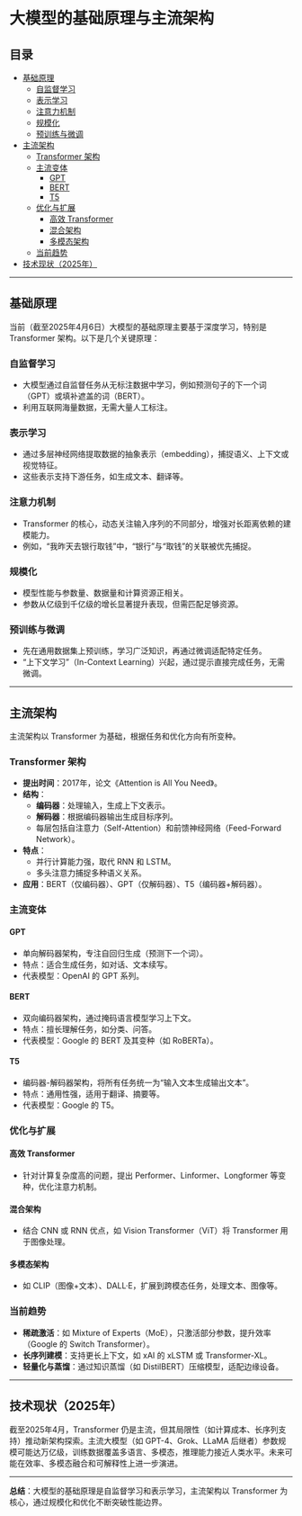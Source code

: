 # 大模型的基础原理与主流架构

## 目录
- [基础原理](#基础原理)
  - [自监督学习](#自监督学习)
  - [表示学习](#表示学习)
  - [注意力机制](#注意力机制)
  - [规模化](#规模化)
  - [预训练与微调](#预训练与微调)
- [主流架构](#主流架构)
  - [Transformer 架构](#transformer-架构)
  - [主流变体](#主流变体)
    - [GPT](#gpt)
    - [BERT](#bert)
    - [T5](#t5)
  - [优化与扩展](#优化与扩展)
    - [高效 Transformer](#高效-transformer)
    - [混合架构](#混合架构)
    - [多模态架构](#多模态架构)
  - [当前趋势](#当前趋势)
- [技术现状（2025年）](#技术现状2025年)

---

## 基础原理

当前（截至2025年4月6日）大模型的基础原理主要基于深度学习，特别是 Transformer 架构。以下是几个关键原理：

### 自监督学习
- 大模型通过自监督任务从无标注数据中学习，例如预测句子的下一个词（GPT）或填补遮盖的词（BERT）。
- 利用互联网海量数据，无需大量人工标注。

### 表示学习
- 通过多层神经网络提取数据的抽象表示（embedding），捕捉语义、上下文或视觉特征。
- 这些表示支持下游任务，如生成文本、翻译等。

### 注意力机制
- Transformer 的核心，动态关注输入序列的不同部分，增强对长距离依赖的建模能力。
- 例如，“我昨天去银行取钱”中，“银行”与“取钱”的关联被优先捕捉。

### 规模化
- 模型性能与参数量、数据量和计算资源正相关。
- 参数从亿级到千亿级的增长显著提升表现，但需匹配足够资源。

### 预训练与微调
- 先在通用数据集上预训练，学习广泛知识，再通过微调适配特定任务。
- “上下文学习”（In-Context Learning）兴起，通过提示直接完成任务，无需微调。

---

## 主流架构

主流架构以 Transformer 为基础，根据任务和优化方向有所变种。

### Transformer 架构
- **提出时间**：2017年，论文《Attention is All You Need》。
- **结构**：
  - **编码器**：处理输入，生成上下文表示。
  - **解码器**：根据编码器输出生成目标序列。
  - 每层包括自注意力（Self-Attention）和前馈神经网络（Feed-Forward Network）。
- **特点**：
  - 并行计算能力强，取代 RNN 和 LSTM。
  - 多头注意力捕捉多种语义关系。
- **应用**：BERT（仅编码器）、GPT（仅解码器）、T5（编码器+解码器）。

### 主流变体

#### GPT
- 单向解码器架构，专注自回归生成（预测下一个词）。
- 特点：适合生成任务，如对话、文本续写。
- 代表模型：OpenAI 的 GPT 系列。

#### BERT
- 双向编码器架构，通过掩码语言模型学习上下文。
- 特点：擅长理解任务，如分类、问答。
- 代表模型：Google 的 BERT 及其变种（如 RoBERTa）。

#### T5
- 编码器-解码器架构，将所有任务统一为“输入文本生成输出文本”。
- 特点：通用性强，适用于翻译、摘要等。
- 代表模型：Google 的 T5。

### 优化与扩展

#### 高效 Transformer
- 针对计算复杂度高的问题，提出 Performer、Linformer、Longformer 等变种，优化注意力机制。

#### 混合架构
- 结合 CNN 或 RNN 优点，如 Vision Transformer（ViT）将 Transformer 用于图像处理。

#### 多模态架构
- 如 CLIP（图像+文本）、DALL·E，扩展到跨模态任务，处理文本、图像等。

### 当前趋势
- **稀疏激活**：如 Mixture of Experts（MoE），只激活部分参数，提升效率（Google 的 Switch Transformer）。
- **长序列建模**：支持更长上下文，如 xAI 的 xLSTM 或 Transformer-XL。
- **轻量化与蒸馏**：通过知识蒸馏（如 DistilBERT）压缩模型，适配边缘设备。

---

## 技术现状（2025年）

截至2025年4月，Transformer 仍是主流，但其局限性（如计算成本、长序列支持）推动新架构探索。主流大模型（如 GPT-4、Grok、LLaMA 后继者）参数规模可能达万亿级，训练数据覆盖多语言、多模态，推理能力接近人类水平。未来可能在效率、多模态融合和可解释性上进一步演进。

---

**总结**：大模型的基础原理是自监督学习和表示学习，主流架构以 Transformer 为核心，通过规模化和优化不断突破性能边界。
